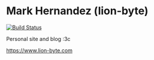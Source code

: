 # Mark Hernandez (lion-byte)

[![Build Status](https://travis-ci.org/MarkH817/lion-byte.com.svg?branch=main)](https://travis-ci.org/MarkH817/lion-byte.com)

Personal site and blog :3c

https://www.lion-byte.com
